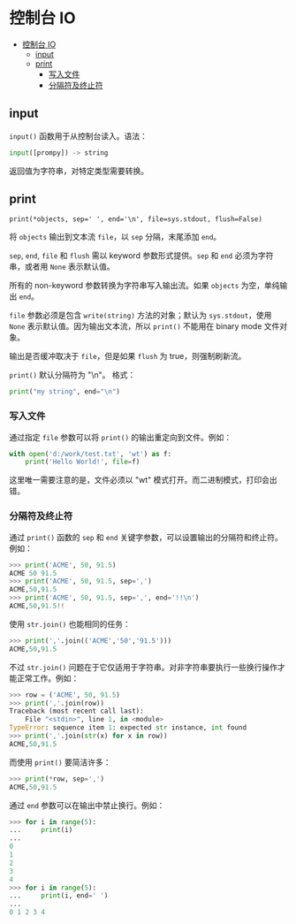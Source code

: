 # 控制台 IO

- [控制台 IO](#%e6%8e%a7%e5%88%b6%e5%8f%b0-io)
  - [input](#input)
  - [print](#print)
    - [写入文件](#%e5%86%99%e5%85%a5%e6%96%87%e4%bb%b6)
    - [分隔符及终止符](#%e5%88%86%e9%9a%94%e7%ac%a6%e5%8f%8a%e7%bb%88%e6%ad%a2%e7%ac%a6)

## input

`input()` 函数用于从控制台读入。语法：

```py
input([prompy]) -> string
```

返回值为字符串，对特定类型需要转换。

## print

`print(*objects, sep=' ', end='\n', file=sys.stdout, flush=False)`

将 `objects` 输出到文本流 `file`，以 `sep` 分隔，末尾添加 `end`。

`sep`, `end`, `file` 和 `flush` 需以 keyword 参数形式提供。`sep` 和 `end` 必须为字符串，或者用 `None` 表示默认值。

所有的 non-keyword 参数转换为字符串写入输出流。如果 `objects` 为空，单纯输出 `end`。

`file` 参数必须是包含 `write(string)` 方法的对象；默认为 `sys.stdout`，使用 `None` 表示默认值。因为输出文本流，所以 `print()` 不能用在 binary mode 文件对象。

输出是否缓冲取决于 `file`，但是如果 `flush` 为 true，则强制刷新流。

`print()` 默认分隔符为 "\n"。
格式：

```py
print("my string", end="\n")
```

### 写入文件

通过指定 `file` 参数可以将 `print()` 的输出重定向到文件。例如：

```py
with open('d:/work/test.txt', 'wt') as f:
    print('Hello World!', file=f)
```

这里唯一需要注意的是，文件必须以 "wt" 模式打开。而二进制模式，打印会出错。

### 分隔符及终止符

通过 `print()` 函数的 `sep` 和 `end` 关键字参数，可以设置输出的分隔符和终止符。例如：

```py
>>> print('ACME', 50, 91.5)
ACME 50 91.5
>>> print('ACME', 50, 91.5, sep=',')
ACME,50,91.5
>>> print('ACME', 50, 91.5, sep=',', end='!!\n')
ACME,50,91.5!!
```

使用 `str.join()` 也能相同的任务：

```py
>>> print(','.join(('ACME','50','91.5')))
ACME,50,91.5
```

不过 `str.join()` 问题在于它仅适用于字符串。对非字符串要执行一些换行操作才能正常工作。例如：

```py
>>> row = ('ACME', 50, 91.5)
>>> print(','.join(row))
Traceback (most recent call last):
    File "<stdin>", line 1, in <module>
TypeError: sequence item 1: expected str instance, int found
>>> print(','.join(str(x) for x in row))
ACME,50,91.5
```

而使用 `print()` 要简洁许多：

```py
>>> print(*row, sep=',')
ACME,50,91.5
```

通过 `end` 参数可以在输出中禁止换行。例如：

```py
>>> for i in range(5):
...     print(i)
...
0
1
2
3
4
>>> for i in range(5):
...     print(i, end=' ')
...
0 1 2 3 4
```
